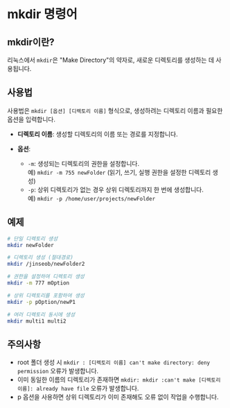# mkdir 명령어

## mkdir이란?

리눅스에서 `mkdir`은 "Make Directory"의 약자로, 새로운 디렉토리를 생성하는 데 사용됩니다.

## 사용법

사용법은 `mkdir [옵션] [디렉토리 이름]` 형식으로, 생성하려는 디렉토리 이름과 필요한 옵션을 입력합니다.

- **디렉토리 이름**: 생성할 디렉토리의 이름 또는 경로를 지정합니다.

- **옵션**:
  - `-m`: 생성되는 디렉토리의 권한을 설정합니다.  
    예) `mkdir -m 755 newFolder` (읽기, 쓰기, 실행 권한을 설정한 디렉토리 생성)
  - `-p`: 상위 디렉토리가 없는 경우 상위 디렉토리까지 한 번에 생성합니다.  
    예) `mkdir -p /home/user/projects/newFolder`

## 예제

```bash
# 단일 디렉토리 생성
mkdir newFolder
```

```bash
# 디렉토리 생성 (절대경로)
mkdir /jinseob/newFolder2
```

```bash
# 권한을 설정하여 디렉토리 생성
mkdir -m 777 mOption
```

```bash
# 상위 디렉토리를 포함하여 생성
mkdir -p pOption/newP1
```

```bash
# 여러 디렉토리 동시에 생성
mkdir multi1 multi2
```

## 주의사항

- root 폴더 생성 시 `mkdir : [디렉토리 이름] can't make directory: deny permission` 오류가 발생합니다.
- 이미 동일한 이름의 디렉토리가 존재하면 `mkdir: mkdir :can't make [디렉토리 이름]: already have file` 오류가 발생합니다.
- p 옵션을 사용하면 상위 디렉토리가 이미 존재해도 오류 없이 작업을 수행합니다.
